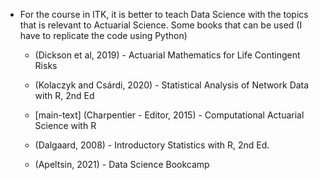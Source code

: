 - For the course in ITK, it is better to teach Data Science with the topics
  that is relevant to Actuarial Science. Some books that can be used
  (I have to replicate the code using Python)
  - (Dickson et al, 2019) - Actuarial Mathematics for Life Contingent Risks
  - (Kolaczyk and Csárdi, 2020) - Statistical Analysis of Network Data with R, 2nd Ed
  - [main-text] (Charpentier - Editor, 2015) - Computational Actuarial Science with R
  - (Dalgaard, 2008) - Introductory Statistics with R, 2nd Ed.

  - (Apeltsin, 2021) - Data Science Bookcamp